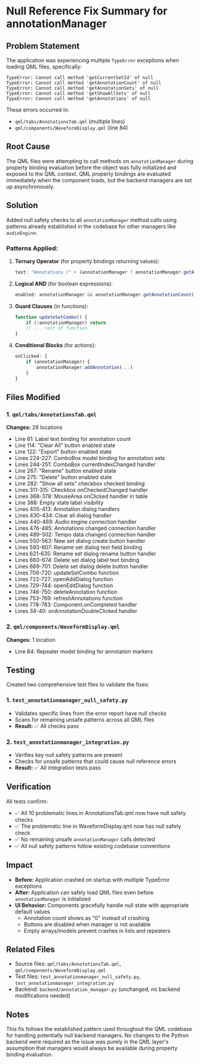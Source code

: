 # Null Reference Fix Summary for annotationManager

## Problem Statement

The application was experiencing multiple `TypeError` exceptions when loading QML files, specifically:
```
TypeError: Cannot call method 'getCurrentSetId' of null
TypeError: Cannot call method 'getAnnotationCount' of null
TypeError: Cannot call method 'getAnnotationSets' of null
TypeError: Cannot call method 'getShowAllSets' of null
TypeError: Cannot call method 'getAnnotations' of null
```

These errors occurred in:
- `qml/tabs/AnnotationsTab.qml` (multiple lines)
- `qml/components/WaveformDisplay.qml` (line 84)

## Root Cause

The QML files were attempting to call methods on `annotationManager` during property binding evaluation before the object was fully initialized and exposed to the QML context. QML property bindings are evaluated immediately when the component loads, but the backend managers are set up asynchronously.

## Solution

Added null safety checks to all `annotationManager` method calls using patterns already established in the codebase for other managers like `audioEngine`:

### Patterns Applied:

1. **Ternary Operator** (for property bindings returning values):
   ```qml
   text: "Annotations (" + (annotationManager ? annotationManager.getAnnotationCount() : 0) + ")"
   ```

2. **Logical AND** (for boolean expressions):
   ```qml
   enabled: annotationManager && annotationManager.getAnnotationCount() > 0
   ```

3. **Guard Clauses** (in functions):
   ```qml
   function updateSetCombo() {
       if (!annotationManager) return
       // ... rest of function
   }
   ```

4. **Conditional Blocks** (for actions):
   ```qml
   onClicked: {
       if (annotationManager) {
           annotationManager.addAnnotation(...)
       }
   }
   ```

## Files Modified

### 1. `qml/tabs/AnnotationsTab.qml`
**Changes:** 28 locations

- Line 81: Label text binding for annotation count
- Line 114: "Clear All" button enabled state
- Line 122: "Export" button enabled state
- Lines 224-227: ComboBox model binding for annotation sets
- Lines 244-251: ComboBox currentIndexChanged handler
- Line 267: "Rename" button enabled state
- Line 275: "Delete" button enabled state
- Line 282: "Show all sets" checkbox checked binding
- Lines 311-315: Checkbox onCheckedChanged handler
- Lines 368-378: MouseArea onClicked handler in table
- Line 388: Empty state label visibility
- Lines 405-413: Annotation dialog handlers
- Lines 430-434: Clear all dialog handler
- Lines 440-469: Audio engine connection handler
- Lines 476-485: Annotations changed connection handler
- Lines 489-502: Tempo data changed connection handler
- Lines 550-563: New set dialog create button handler
- Lines 593-607: Rename set dialog text field binding
- Lines 621-635: Rename set dialog rename button handler
- Lines 660-674: Delete set dialog label text binding
- Lines 689-701: Delete set dialog delete button handler
- Lines 706-720: updateSetCombo function
- Lines 722-727: openAddDialog function
- Lines 729-744: openEditDialog function
- Lines 746-750: deleteAnnotation function
- Lines 753-769: refreshAnnotations function
- Lines 778-783: Component.onCompleted handler
- Lines 34-40: onAnnotationDoubleClicked handler

### 2. `qml/components/WaveformDisplay.qml`
**Changes:** 1 location

- Line 84: Repeater model binding for annotation markers

## Testing

Created two comprehensive test files to validate the fixes:

### 1. `test_annotationmanager_null_safety.py`
- Validates specific lines from the error report have null checks
- Scans for remaining unsafe patterns across all QML files
- **Result:** ✅ All checks pass

### 2. `test_annotationmanager_integration.py`
- Verifies key null safety patterns are present
- Checks for unsafe patterns that could cause null reference errors
- **Result:** ✅ All integration tests pass

## Verification

All tests confirm:
- ✅ All 10 problematic lines in AnnotationsTab.qml now have null safety checks
- ✅ The problematic line in WaveformDisplay.qml now has null safety check
- ✅ No remaining unsafe `annotationManager` calls detected
- ✅ All null safety patterns follow existing codebase conventions

## Impact

- **Before:** Application crashed on startup with multiple TypeError exceptions
- **After:** Application can safely load QML files even before `annotationManager` is initialized
- **UI Behavior:** Components gracefully handle null state with appropriate default values
  - Annotation count shows as "0" instead of crashing
  - Buttons are disabled when manager is not available
  - Empty arrays/models prevent crashes in lists and repeaters

## Related Files

- Source files: `qml/tabs/AnnotationsTab.qml`, `qml/components/WaveformDisplay.qml`
- Test files: `test_annotationmanager_null_safety.py`, `test_annotationmanager_integration.py`
- Backend: `backend/annotation_manager.py` (unchanged, no backend modifications needed)

## Notes

This fix follows the established pattern used throughout the QML codebase for handling potentially null backend managers. No changes to the Python backend were required as the issue was purely in the QML layer's assumption that managers would always be available during property binding evaluation.
